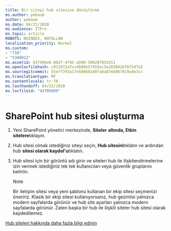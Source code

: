 ```yaml
---
title: Bir siteyi hub sitesine dönüştürme
ms.author: pebaum
author: pebaum
ms.date: 04/21/2020
ms.audience: ITPro
ms.topic: article
ROBOTS: NOINDEX, NOFOLLOW
localization_priority: Normal
ms.custom:
- "710"
- "5300012"
ms.assetid: 837996e6-802f-4745-a590-500207835d11
ms.openlocfilehash: c911972a7ccd689e57455ec3e283842bf6f5d7a5
ms.sourcegitcommit: 55eff703a17e500681d8fa6a87eb067019ade3cc
ms.translationtype: MT
ms.contentlocale: tr-TR
ms.lasthandoff: 04/22/2020
ms.locfileid: "43705609"
---
```

# <a name="create-a-sharepoint-hub-site"></a>SharePoint hub sitesi oluşturma

1. Yeni SharePoint yönetici merkezinde, **Siteler** **altında, Etkin sitelere**tıklayın.

2. Hub sitesi olmak istediğiniz siteyi seçin, **Hub sitesini**tıklatın ve ardından hub **sitesi olarak kaydol'u**tıklatın.

3. Hub sitesi için bir görüntü adı girin ve siteleri hub ile ilişkilendirmelerine izin vermek istediğiniz tek tek kullanıcıları veya güvenlik gruplarını belirtin.

    > [!NOTE]
    >  Bir iletişim sitesi veya yeni şablonu kullanan bir ekip sitesi seçmenizi öneririz. Klasik bir ekip sitesi kullanıyorsanız, hub gezintisi yalnızca modern sayfalarda görünür ve hub site ayarları yalnızca modern sayfalarda görünür. Zaten başka bir hub ile ilişkili siteler hub sitesi olarak kaydedilemez.
  
[Hub siteleri hakkında daha fazla bilgi edinin](https://go.microsoft.com/fwlink/?linkid=869149)
  